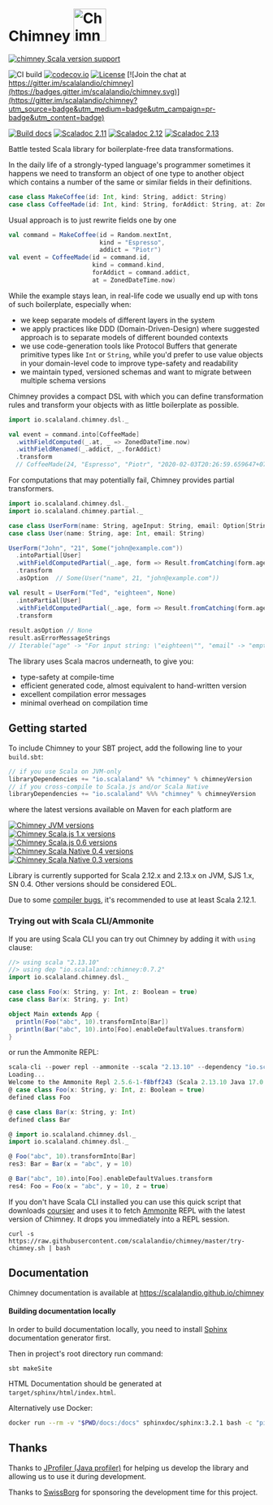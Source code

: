 # Chimney <img src="chimney.png" alt="Chimney logo" width="64" />

[![chimney Scala version support](https://index.scala-lang.org/scalalandio/chimney/chimney/latest.svg)](https://index.scala-lang.org/scalalandio/chimney/chimney)

![CI build](https://github.com/scalalandio/chimney/workflows/CI%20build/badge.svg)
[![codecov.io](http://codecov.io/github/scalalandio/chimney/coverage.svg?branch=master)](http://codecov.io/github/scalalandio/chimney?branch=master)
[![License](http://img.shields.io/:license-Apache%202-green.svg)](http://www.apache.org/licenses/LICENSE-2.0.txt) [![Join the chat at https://gitter.im/scalalandio/chimney](https://badges.gitter.im/scalalandio/chimney.svg)](https://gitter.im/scalalandio/chimney?utm_source=badge&utm_medium=badge&utm_campaign=pr-badge&utm_content=badge)

[![Build docs](https://github.com/scalalandio/chimney/workflows/Build%20docs/badge.svg)](https://scalalandio.github.io/chimney/)
[![Scaladoc 2.11](https://javadoc.io/badge2/io.scalaland/chimney_2.11/scaladoc%202.11.svg)](https://javadoc.io/doc/io.scalaland/chimney_2.11)
[![Scaladoc 2.12](https://javadoc.io/badge2/io.scalaland/chimney_2.12/scaladoc%202.12.svg)](https://javadoc.io/doc/io.scalaland/chimney_2.12)
[![Scaladoc 2.13](https://javadoc.io/badge2/io.scalaland/chimney_2.13/scaladoc%202.13.svg)](https://javadoc.io/doc/io.scalaland/chimney_2.13)

Battle tested Scala library for boilerplate-free data transformations.

In the daily life of a strongly-typed language's programmer sometimes it
happens we need to transform an object of one type to another object which
contains a number of the same or similar fields in their definitions.

```scala
case class MakeCoffee(id: Int, kind: String, addict: String)
case class CoffeeMade(id: Int, kind: String, forAddict: String, at: ZonedDateTime)
```
Usual approach is to just rewrite fields one by one
```scala
val command = MakeCoffee(id = Random.nextInt,
                         kind = "Espresso",
                         addict = "Piotr")
val event = CoffeeMade(id = command.id,
                       kind = command.kind,
                       forAddict = command.addict,
                       at = ZonedDateTime.now)
```

While the example stays lean, in real-life code we usually end up with tons
of such boilerplate, especially when:

- we keep separate models of different layers in the system
- we apply practices like DDD (Domain-Driven-Design) where suggested
  approach is to separate models of different bounded contexts
- we use code-generation tools like Protocol Buffers that generate primitive
  types like `Int` or `String`, while you'd prefer to use value objects in your
  domain-level code to improve type-safety and readability
- we maintain typed, versioned schemas and want to migrate between multiple schema versions

Chimney provides a compact DSL with which you can define transformation
rules and transform your objects with as little boilerplate as possible.

```scala
import io.scalaland.chimney.dsl._

val event = command.into[CoffeeMade]
  .withFieldComputed(_.at, _ => ZonedDateTime.now)
  .withFieldRenamed(_.addict, _.forAddict)
  .transform
  // CoffeeMade(24, "Espresso", "Piotr", "2020-02-03T20:26:59.659647+07:00[Europe/Warsaw]")
```

For computations that may potentially fail, Chimney provides partial transformers.

```scala
import io.scalaland.chimney.dsl._
import io.scalaland.chimney.partial._

case class UserForm(name: String, ageInput: String, email: Option[String])
case class User(name: String, age: Int, email: String)

UserForm("John", "21", Some("john@example.com"))
  .intoPartial[User]
  .withFieldComputedPartial(_.age, form => Result.fromCatching(form.ageInput.toInt))
  .transform
  .asOption  // Some(User("name", 21, "john@example.com"))

val result = UserForm("Ted", "eighteen", None)
  .intoPartial[User]
  .withFieldComputedPartial(_.age, form => Result.fromCatching(form.ageInput.toInt))
  .transform
  
result.asOption // None
result.asErrorMessageStrings 
// Iterable("age" -> "For input string: \"eighteen\"", "email" -> "empty value")
```

The library uses Scala macros underneath, to give you:
- type-safety at compile-time
- efficient generated code, almost equivalent to hand-written version
- excellent compilation error messages
- minimal overhead on compilation time

## Getting started

To include Chimney to your SBT project, add the following line to your `build.sbt`:

```scala
// if you use Scala on JVM-only
libraryDependencies += "io.scalaland" %% "chimney" % chimneyVersion
// if you cross-compile to Scala.js and/or Scala Native
libraryDependencies += "io.scalaland" %%% "chimney" % chimneyVersion
```

where the latest versions available on Maven for each platform are

[![Chimney JVM versions](https://index.scala-lang.org/scalalandio/chimney/chimney/latest-by-scala-version.svg?platform=jvm)](https://search.maven.org/artifact/io.scalaland/chimney_2.13) <br>
[![Chimney Scala.js 1.x versions](https://index.scala-lang.org/scalalandio/chimney/chimney/latest-by-scala-version.svg?platform=sjs1)](https://search.maven.org/artifact/io.scalaland/chimney_sjs1_2.13) <br>
[![Chimney Scala.js 0.6 versions](https://index.scala-lang.org/scalalandio/chimney/chimney/latest-by-scala-version.svg?platform=sjs0.6)](https://search.maven.org/artifact/io.scalaland/chimney_sjs0.6_2.13) <br>
[![Chimney Scala Native 0.4 versions](https://index.scala-lang.org/scalalandio/chimney/chimney/latest-by-scala-version.svg?platform=native0.4)](https://search.maven.org/artifact/io.scalaland/chimney_native0.4_2.13) <br>
[![Chimney Scala Native 0.3 versions](https://index.scala-lang.org/scalalandio/chimney/chimney/latest-by-scala-version.svg?platform=native0.3)](https://search.maven.org/artifact/io.scalaland/chimney_native0.3_2.11) <br>

Library is currently supported for Scala 2.12.x and 2.13.x on JVM, SJS 1.x, SN 0.4. Other versions should be considered EOL.

Due to some [compiler bugs](https://issues.scala-lang.org/browse/SI-7046),
it's recommended to use at least Scala 2.12.1.

### Trying out with Scala CLI/Ammonite

If you are using Scala CLI you can try out Chimney by adding it with `using` clause:
```scala
//> using scala "2.13.10"
//> using dep "io.scalaland::chimney:0.7.2"
import io.scalaland.chimney.dsl._

case class Foo(x: String, y: Int, z: Boolean = true)
case class Bar(x: String, y: Int)

object Main extends App {
  println(Foo("abc", 10).transformInto[Bar])
  println(Bar("abc", 10).into[Foo].enableDefaultValues.transform)
}
```

or run the Ammonite REPL:

```scala
scala-cli --power repl --ammonite --scala "2.13.10" --dependency "io.scalaland::chimney:0.7.2"
Loading...
Welcome to the Ammonite Repl 2.5.6-1-f8bff243 (Scala 2.13.10 Java 17.0.1)
@ case class Foo(x: String, y: Int, z: Boolean = true)
defined class Foo

@ case class Bar(x: String, y: Int)
defined class Bar

@ import io.scalaland.chimney.dsl._
import io.scalaland.chimney.dsl._

@ Foo("abc", 10).transformInto[Bar]
res3: Bar = Bar(x = "abc", y = 10)

@ Bar("abc", 10).into[Foo].enableDefaultValues.transform
res4: Foo = Foo(x = "abc", y = 10, z = true)
```

If you don't have Scala CLI installed you can use this quick script that downloads
[coursier](https://github.com/alexarchambault/coursier) and uses it to fetch
[Ammonite](https://github.com/lihaoyi/Ammonite) REPL with the latest version
of Chimney. It drops you immediately into a REPL session.

```
curl -s https://raw.githubusercontent.com/scalalandio/chimney/master/try-chimney.sh | bash
```

## Documentation

Chimney documentation is available at https://scalalandio.github.io/chimney

#### Building documentation locally

In order to build documentation locally, you need to install
[Sphinx](https://www.sphinx-doc.org) documentation generator first.

Then in project's root directory run command:

```
sbt makeSite
```

HTML Documentation should be generated at `target/sphinx/html/index.html`.

Alternatively use Docker:

```bash
docker run --rm -v "$PWD/docs:/docs" sphinxdoc/sphinx:3.2.1 bash -c "pip install sphinx-rtd-theme && make html"
```

## Thanks

Thanks to [JProfiler (Java profiler)](https://www.ej-technologies.com/products/jprofiler/overview.html)
for helping us develop the library and allowing us to use it during development.

Thanks to [SwissBorg](https://swissborg.com) for sponsoring the development time for this project.
